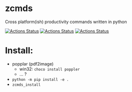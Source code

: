 # zcmds
Cross platform(ish) productivity commands written in python


[![Actions Status](https://github.com/zackees/zcmds/workflows/MacOS_Tests/badge.svg)](https://github.com/zackees/zcmds/actions/workflows/push_macos.yml)
[![Actions Status](https://github.com/zackees/zcmds/workflows/Win_Tests/badge.svg)](https://github.com/zackees/zcmds/actions/workflows/push_win.yml)
[![Actions Status](https://github.com/zackees/zcmds/workflows/Ubuntu_Tests/badge.svg)](https://github.com/zackees/zcmds/actions/workflows/push_ubuntu.yml)


# Install:

  * popplar (pdf2image)
    * win32: `choco install poppler`
    * ... ?
  * `python -m pip install -e .`
  * `zcmds_install`
